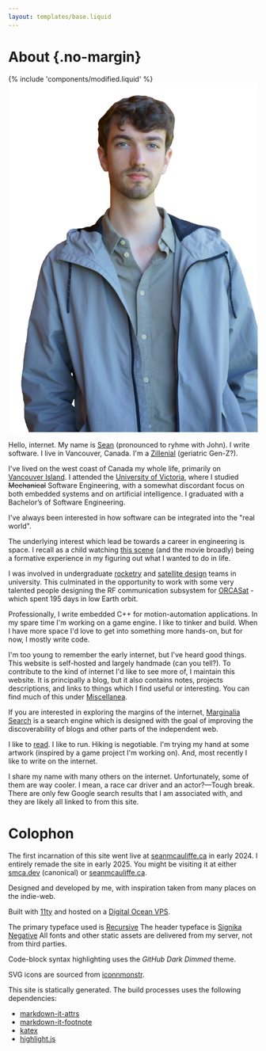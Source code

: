 ```yaml
---
layout: templates/base.liquid
---
```


# About {.no-margin}
<div>{% include 'components/modified.liquid' %}</div>
<div class="about-container">
    <div class="pfp-wrapper">
        <img class="pfp" src="/static/images/pfp/pfp_t.png" alt="me"/>
    </div>
    <div>
        <p>
            Hello, internet. My name is <a href=""https://en.wikipedia.org/wiki/Sean>Sean</a>
            (pronounced to ryhme with John). I write software. I live in Vancouver, Canada.
            I'm a <a href="https://en.wikipedia.org/wiki/Zillennials">Zillenial</a> (geriatric Gen-Z?).
        </p>
        <!--<p>-->
            <!--My <a href="https://en.wikipedia.org/wiki/McAuliffe_(surname)">surname</a> is an-->
            <!--Anglicisation of the Norse-Irish <i>Mac Amhlaoibh</i>, translating to-->
            <!--<i>Son of Olaf</i>. In reality I don't even <i>know</i> an Olaf.-->
        <!--</p>-->
        <p>
            I've lived on the west coast of Canada my whole life, primarily on
            <a href="https://en.wikipedia.org/wiki/Vancouver_Island">Vancouver Island</a>.
            I attended the <a href="https://uvic.ca">University of Victoria</a>,
            where I studied <del>Mechanical</del> Software Engineering, with a
            somewhat discordant focus on both embedded systems and on artificial
            intelligence. I graduated with a Bachelor’s of Software Engineering.
        </p>
        <p>
            I've always been interested in how software can be integrated into
            the "real world".
        </p>
    </div>
</div>

The underlying interest which lead be towards a career in engineering is space.
I recall as a child watching [this scene](https://www.youtube.com/watch?v=ry55--J4_VQ)
(and the movie broadly) being a formative experience in my figuring out what I
wanted to do in life.

I was involved in undergraduate [rocketry](https://onlineacademiccommunity.uvic.ca/rocketry/)
and [satellite design](https://home.uvsd.ca/) teams in university. This culminated
in the opportunity to work with some very talented people designing the RF
communication subsystem for [ORCASat](https://www.orcasat.ca/) - which spent 195
days in low Earth orbit.

Professionally, I write embedded C++ for motion-automation applications. In my
spare time I'm working on a game engine. I like to tinker and build. When I have
more space I'd love to get into something more hands-on, but for now, I mostly
write code.

I'm too young to remember the early internet, but I've heard good things. This
website is self-hosted and largely handmade (can you tell?). To contribute to
the kind of internet I'd like to see more of, I maintain this website. It is
principally a blog, but it also contains notes, projects descriptions, and links
to things which I find useful or interesting. You can find much of this under
[Miscellanea](/misc).

If you are interested in exploring the margins of the internet,
[Marginalia Search](https://search.marginalia.nu/) is a search engine which
is designed with the goal of improving the discoverability of blogs and other
parts of the independent web.

I like to [read](/reading). I like to run. Hiking is negotiable. I'm trying my
hand at some artwork (inspired by a game project I'm working on). And, most 
recently I like to write on the internet.

I share my name with many others on the internet. Unfortunately, some of them are
way cooler. I mean, a race car driver and an actor?—Tough break. There are only
few Google search results that I am associated with, and they are likely all
linked to from this site.

# Colophon

The first incarnation of this site went live at [seanmcauliffe.ca](https://www.seanmcauliffe.ca)
in early 2024. I entirely remade the site in early 2025. You might be visiting it
at either [smca.dev](https://www.smca.dev) (canonical) or
[seanmcauliffe.ca](https://www.seanmcauliffe.ca).


Designed and developed by me, with inspiration taken from many places on the
indie-web.

Built with [11ty](https://www.11ty.dev/) and hosted on a
[Digital Ocean VPS](https://www.digitalocean.com/).

The primary typeface used is [Recursive](https://fonts.google.com/specimen/Recursive)
The header typeface is [Signika Negative](https://fonts.google.com/specimen/Signika+Negative)
All fonts and other static assets are delivered from my server, not from third
parties.

Code-block syntax highlighting uses the *GitHub Dark Dimmed* theme.

SVG icons are sourced from [iconnmonstr](https://iconmonstr.com/).

This site is statically generated. The build processes uses the following
dependencies:

* [markdown-it-attrs](https://www.npmjs.com/package/markdown-it-attrs)
* [markdown-it-footnote](https://www.npmjs.com/package/markdown-it-footnote)
* [katex](https://www.npmjs.com/package/katex)
* [highlight.js](https://highlightjs.org/)
